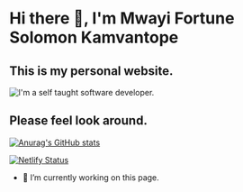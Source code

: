 # Hi there 👋, I'm Mwayi Fortune Solomon Kamvantope
## This is my personal website.
![I'm a self taught software developer.](https://arturssmirnovs.github.io/github-profile-readme-generator/images/banner.png)

## Please feel look around.

[![Anurag's GitHub stats](https://github-readme-stats.vercel.app/api?username=MFS05Maledixion)](https://github.com/anuraghazra/github-readme-stats)

[![Netlify Status](https://api.netlify.com/api/v1/badges/58854f69-13c6-4d2c-b66c-c58db7270659/deploy-status)](https://app.netlify.com/sites/mwayikamvantope/deploys)

- 🔭 I’m currently working on this page. 
